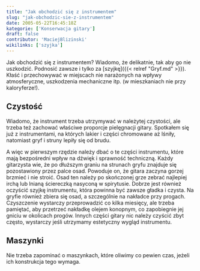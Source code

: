 ```yaml
---
title: "Jak obchodzić się z instrumentem"
slug: "jak-obchodzic-sie-z-instrumentem"
date: 2005-05-22T16:45:18Z
kategorie: ['Konserwacja gitary']
draft: false
contributor: 'MaciejBlizinski'
wikilinks: ['szyjka']
---
```

Jak obchodzić się z instrumentem? Wiadomo, że delikatnie, tak aby go nie
uszkodzić. Podnosić zawsze i tylko za [szyjkę]({{< relref "Gryf.md" >}}). Kłaść
i przechowywać w miejscach nie narażonych na wpływy atmosferyczne,
uszkodzenia mechaniczne itp. (w mieszkaniach nie przy kaloryferze\!).

## Czystość

Wiadomo, że instrument trzeba utrzymywać w należytej czystości, ale
trzeba też zachować właściwe proporcje pielęgnacji gitary. Spotkałem się
już z instrumentami, na których lakier i części chromowane aż lśniły,
natomiast gryf i struny lepiły się od brudu.

A więc w pierwszym rzędzie należy dbać o te części instrumentu, które
mają bezpośredni wpływ na dźwięk i sprawność techniczną. Każdy
gitarzysta wie, że po dłuższym graniu na strunach gryfu znajduje się
pozostawiony przez palce osad. Powoduje on, że gitara zaczyna gorzej
brzmieć i nie stroić. Osad ten należy po skończonej grze zebrać
najlepiej irchą lub lnianą ściereczką nasyconą w spirytusie. Dobrze jest
również oczyścić szyjkę instrumentu, która powinna być zawsze gładka i
czysta. Na gryfie również zbiera się osad, a szczególnie na nakładce
przy progach. Czyszczenie wystarczy przeprowadzić co kilka miesięcy, ale
trzeba pamiętać, aby przetrzeć nakładkę olejem konopnym, co zapobiegnie
jej gniciu w okolicach progów. Innych części gitary nic należy czyścić
zbyt często, wystarczy jeśli utrzymamy estetyczny wygląd instrumentu.

## Maszynki

Nie trzeba zapominać o maszynkach, które oliwimy co pewien czas, jeżeli
ich konstrukcja tego wymaga.

